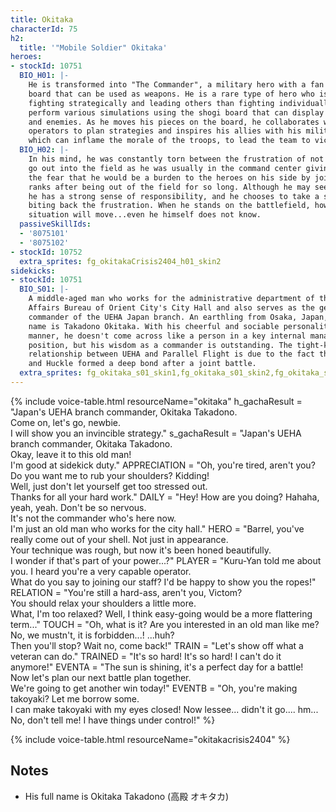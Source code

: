 ```yaml
---
title: Okitaka
characterId: 75
h2:
  title: '"Mobile Soldier" Okitaka'
heroes:
- stockId: 10751
  BIO_H01: |-
    He is transformed into "The Commander", a military hero with a fan and a shogi
    board that can be used as weapons. He is a rare type of hero who is better at
    fighting strategically and leading others than fighting individually, and can
    perform various simulations using the shogi board that can display both allies
    and enemies. As he moves his pieces on the board, he collaborates with the
    operators to plan strategies and inspires his allies with his military fan,
    which can inflame the morale of the troops, to lead the team to victory
  BIO_H02: |-
    In his mind, he was constantly torn between the frustration of not being able to
    go out into the field as he was usually in the command center giving orders, and
    the fear that he would be a burden to the heroes on his side by joining the
    ranks after being out of the field for so long. Although he may seem frivolous,
    he has a strong sense of responsibility, and he chooses to take a step back,
    biting back the frustration. When he stands on the battlefield, how the battle
    situation will move...even he himself does not know.
  passiveSkillIds:
  - '8075101'
  - '8075102'
- stockId: 10752
  extra_sprites: fg_okitakaCrisis2404_h01_skin2
sidekicks:
- stockId: 10751
  BIO_S01: |-
    A middle-aged man who works for the administrative department of the General
    Affairs Bureau of Orient City's City Hall and also serves as the general
    commander of the UEHA Japan branch. An earthling from Osaka, Japan, his full
    name is Takadono Okitaka. With his cheerful and sociable personality and affable
    manner, he doesn't come across like a person in a key internal management
    position, but his wisdom as a commander is outstanding. The tight-knit working
    relationship between UEHA and Parallel Flight is due to the fact that he, Ryekie
    and Huckle formed a deep bond after a joint battle.
  extra_sprites: fg_okitaka_s01_skin1,fg_okitaka_s01_skin2,fg_okitaka_s01_skin3,fg_okitaka_s01_skin4
---
```


{% include voice-table.html resourceName="okitaka"
h_gachaResult = "Japan's UEHA branch commander, Okitaka Takadono.<br>Come on, let's go, newbie.<br>I will show you an invincible strategy."
s_gachaResult = "Japan's UEHA branch commander, Okitaka Takadono.<br>Okay, leave it to this old man!<br>I'm good at sidekick duty."
APPRECIATION = "Oh, you're tired, aren't you? Do you want me to rub your shoulders? Kidding!<br>Well, just don't let yourself get too stressed out.<br>Thanks for all your hard work."
DAILY = "Hey! How are you doing? Hahaha, yeah, yeah. Don't be so nervous.<br>It's not the commander who's here now.<br>I'm just an old man who works for the city hall."
HERO = "Barrel, you've really come out of your shell. Not just in appearance.<br>Your technique was rough, but now it's been honed beautifully.<br>I wonder if that's part of your power...?"
PLAYER = "Kuru-Yan told me about you. I heard you're a very capable operator.<br>What do you say to joining our staff? I'd be happy to show you the ropes!"
RELATION = "You're still a hard-ass, aren't you, Victom?<br>You should relax your shoulders a little more.<br>What, I'm too relaxed? Well, I think easy-going would be a more flattering term..."
TOUCH = "Oh, what is it? Are you interested in an old man like me?<br>No, we mustn't, it is forbidden...! ...huh?<br>Then you'll stop? Wait no, come back!"
TRAIN = "Let's show off what a veteran can do."
TRAINED = "It's so hard! It's so hard! I can't do it anymore!"
EVENTA = "The sun is shining, it's a perfect day for a battle!<br>Now let's plan our next battle plan together.<br>We're going to get another win today!"
EVENTB = "Oh, you're making takoyaki? Let me borrow some.<br>I can make takoyaki with my eyes closed! Now lessee... didn't it go.... hm...<br>No, don't tell me! I have things under control!"
%}

{% include voice-table.html resourceName="okitakacrisis2404"
%}

## Notes

- His full name is Okitaka Takadono (高殿 オキタカ)
